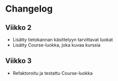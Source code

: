 # Changelog

## Viikko 2

- Lisätty tietokannan käsittelyyn tarvittavat luokat
- Lisätty Course-luokka, joka kuvaa kurssia

## Viikko 3

- Refaktoroitu ja testattu Course-luokka
